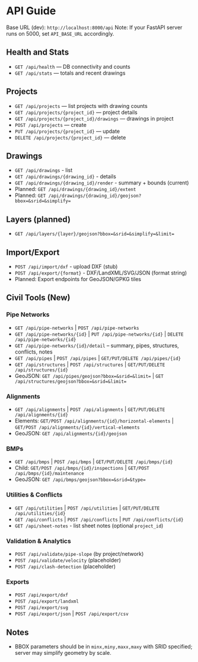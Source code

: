 # API Guide

Base URL (dev): `http://localhost:8000/api`
Note: If your FastAPI server runs on 5000, set `API_BASE_URL` accordingly.

## Health and Stats
- `GET /api/health` — DB connectivity and counts
- `GET /api/stats` — totals and recent drawings

## Projects
- `GET /api/projects` — list projects with drawing counts
- `GET /api/projects/{project_id}` — project details
- `GET /api/projects/{project_id}/drawings` — drawings in project
- `POST /api/projects` — create
- `PUT /api/projects/{project_id}` — update
- `DELETE /api/projects/{project_id}` — delete

## Drawings
- `GET /api/drawings` - list
- `GET /api/drawings/{drawing_id}` - details
- `GET /api/drawings/{drawing_id}/render` - summary + bounds (current)
- Planned: `GET /api/drawings/{drawing_id}/extent`
- Planned: `GET /api/drawings/{drawing_id}/geojson?bbox=&srid=&simplify=`

## Layers (planned)
- `GET /api/layers/{layer}/geojson?bbox=&srid=&simplify=&limit=`

## Import/Export
- `POST /api/import/dxf` - upload DXF (stub)
- `POST /api/export/{format}` - DXF/LandXML/SVG/JSON (format string)
- Planned: Export endpoints for GeoJSON/GPKG tiles

## Civil Tools (New)

### Pipe Networks
- `GET /api/pipe-networks` | `POST /api/pipe-networks`
- `GET /api/pipe-networks/{id}` | `PUT /api/pipe-networks/{id}` | `DELETE /api/pipe-networks/{id}`
- `GET /api/pipe-networks/{id}/detail` – summary, pipes, structures, conflicts, notes
- `GET /api/pipes` | `POST /api/pipes` | `GET/PUT/DELETE /api/pipes/{id}`
- `GET /api/structures` | `POST /api/structures` | `GET/PUT/DELETE /api/structures/{id}`
- GeoJSON: `GET /api/pipes/geojson?bbox=&srid=&limit=` | `GET /api/structures/geojson?bbox=&srid=&limit=`

### Alignments
- `GET /api/alignments` | `POST /api/alignments` | `GET/PUT/DELETE /api/alignments/{id}`
- Elements: `GET/POST /api/alignments/{id}/horizontal-elements` | `GET/POST /api/alignments/{id}/vertical-elements`
- GeoJSON: `GET /api/alignments/{id}/geojson`

### BMPs
- `GET /api/bmps` | `POST /api/bmps` | `GET/PUT/DELETE /api/bmps/{id}`
- Child: `GET/POST /api/bmps/{id}/inspections` | `GET/POST /api/bmps/{id}/maintenance`
- GeoJSON: `GET /api/bmps/geojson?bbox=&srid=&type=`

### Utilities & Conflicts
- `GET /api/utilities` | `POST /api/utilities` | `GET/PUT/DELETE /api/utilities/{id}`
- `GET /api/conflicts` | `POST /api/conflicts` | `PUT /api/conflicts/{id}`
- `GET /api/sheet-notes` - list sheet notes (optional `project_id`)

### Validation & Analytics
- `POST /api/validate/pipe-slope` (by project/network)
- `POST /api/validate/velocity` (placeholder)
- `POST /api/clash-detection` (placeholder)

### Exports
- `POST /api/export/dxf`
- `POST /api/export/landxml`
- `POST /api/export/svg`
- `POST /api/export/json` | `POST /api/export/csv`

## Notes
- BBOX parameters should be in `minx,miny,maxx,maxy` with SRID specified; server may simplify geometry by scale.


